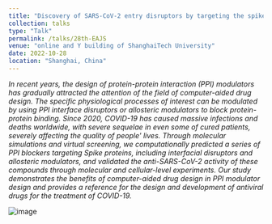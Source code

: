 ```yaml
---
title: "Discovery of SARS-CoV-2 entry disruptors by targeting the spike protein"
collection: talks
type: "Talk"
permalink: /talks/28th-EAJS
venue: "online and Y building of ShanghaiTech University"
date: 2022-10-28
location: "Shanghai, China"
---
```


_In recent years, the design of protein-protein interaction (PPI) modulators has gradually attracted the attention of the field of computer-aided drug design. The specific physiological processes of interest can be modulated by using PPI interface disruptors or allosteric modulators to block protein-protein binding. Since 2020, COVID-19 has caused massive infections and deaths worldwide, with severe sequelae in even some of cured patients, severely affecting the quality of people' lives. Through molecular simulations and virtual screening, we computationally predicted a series of PPI blockers targeting Spike proteins, including interfacial disruptors and allosteric modulators, and validated the anti-SARS-CoV-2 activity of these compounds through molecular and cellular-level experiments. Our study demonstrates the benefits of computer-aided drug design in PPI modulator design and provides a reference for the design and development of antiviral drugs for the treatment of COVID-19._     
     
![image](https://github.com/Wang-Lin-boop/wang-lin-boop.github.io/assets/58931275/a6616535-922c-4e62-8911-665f12d60c67)

